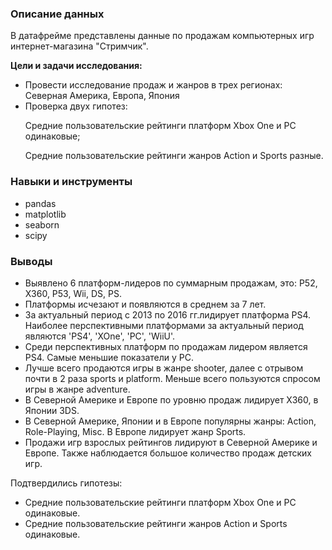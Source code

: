 ### Описание данных

В датафрейме представлены данные по продажам компьютерных игр интернет-магазина "Стримчик".
<p><b>Цели и задачи  исследования:</b></p>
<ul>
<li>Провести исследование продаж и жанров в трех регионах: Северная Америка, Европа, Япония</li>
<li>Проверка двух гипотез:
  
Средние пользовательские рейтинги платформ Xbox One и PC одинаковые;

Средние пользовательские рейтинги жанров Action и Sports разные.</li>
</ul>

### Навыки и инструменты

<ul>
<li>pandas</li>
<li>matplotlib</li>
<li>seaborn</li>
<li>scipy</li> 
</ul>

### Выводы

<ul>
<li>Выявлено 6 платформ-лидеров по суммарным продажам, это: P52, X360, P53, Wii, DS, PS.</li>
<li>Платформы исчезают и появляются в среднем за 7 лет.</li>
<li>За актуальный период с 2013 по 2016 гг.лидирует платформа PS4. Наиболее перспективными платформами за актуальный период являются 'PS4', 'XOne', 'PC', 'WiiU'.</li>
<li>Среди перспективных платформ по продажам лидером является PS4. Самые меньшие показатели у PC.</li>
<li>Лучше всего продаются игры в жанре shooter, далее с отрывом почти в 2 раза sports и platform. Меньше всего пользуются спросом игры в жанре adventure.</li>
<li>В Северной Америке и Европе по уровню продаж лидирует X360, в Японии 3DS.</li>
<li>В Северной Америке, Японии и в Европе популярны жанры: Action, Role-Playing, Misc. В Европе лидирует жанр Sports.</li>
<li>Продажи игр взрослых рейтингов лидируют в Северной Америке и Европе. Также наблюдается большое количество продаж детских игр.</li>
</ul>
Подтвердились гипотезы:
<ul>
<li>Средние пользовательские рейтинги платформ Xbox One и PC одинаковые. </li>
<li>Cредние пользовательские рейтинги жанров Action и Sports одинаковые.</li>
</ul>
